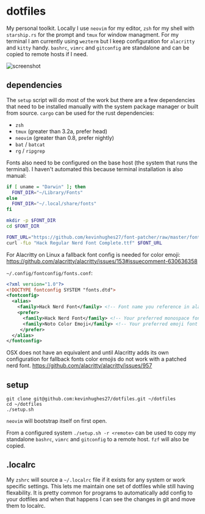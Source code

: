 dotfiles
========

My personal toolkit. Locally I use `neovim` for my editor, `zsh` for my shell with `starship.rs` for the prompt and `tmux` for window managment. For my terminal I am currently using `wezterm` but I keep configuration for `alacritty` and `kitty` handy. `bashrc`, `vimrc` and `gitconfig` are standalone and can be copied to remote hosts if I need.

![screenshot](https://user-images.githubusercontent.com/1965489/210177151-84c27c26-2c4f-4e78-a644-7f4bb86e7d45.png)

dependencies
------------

The `setup` script will do most of the work but there are a few dependencies that need to be installed manually with the system package manager or built from source. `cargo` can be used for the rust dependencies:

  * `zsh`
  * `tmux` (greater than 3.2a, prefer head)
  * `neovim` (greater than 0.8, prefer nightly)
  * `bat` / `batcat`
  * `rg` / `ripgrep`

Fonts also need to be configured on the base host (the system that runs the terminal). I haven't automated this because terminal installation is also manual:

```sh
if [ uname = "Darwin" ]; then
  FONT_DIR="~/Library/Fonts"
else
  FONT_DIR="~/.local/share/fonts"
fi

mkdir -p $FONT_DIR
cd $FONT_DIR

FONT_URL="https://github.com/kevinhughes27/font-patcher/raw/master/fonts/Hack%20Regular%20Nerd%20Font%20Complete.ttf"
curl -fLo "Hack Regular Nerd Font Complete.ttf" $FONT_URL
```

For Alacritty on Linux a fallback font config is needed for color emoji:
https://github.com/alacritty/alacritty/issues/153#issuecomment-630636358

`~/.config/fontconfig/fonts.conf`:

```xml
<?xml version="1.0"?>
<!DOCTYPE fontconfig SYSTEM "fonts.dtd">
<fontconfig>
  <alias>
    <family>Hack Nerd Font</family> <!-- Font name you reference in alacritty.yml -->
    <prefer>
      <family>Hack Nerd Font</family> <!-- Your preferred monospace font -->
      <family>Noto Color Emoji</family> <!-- Your preferred emoji font -->
     </prefer>
  </alias>
</fontconfig>
```

OSX does not have an equivalent and until Alacritty adds its own configuration for fallback fonts color emojis do not work with a patched nerd font.
https://github.com/alacritty/alacritty/issues/957


setup
-----

```
git clone git@github.com:kevinhughes27/dotfiles.git ~/dotfiles
cd ~/dotfiles
./setup.sh
```

`neovim` will bootstrap itself on first open.

From a configured system `./setup.sh -r <remote>` can be used to copy my standalone `bashrc`, `vimrc` and `gitconfig` to a remote host. `fzf` will also be copied.


.localrc
--------

My `zshrc` will source a `~/.localrc` file if it exists for any system or work specific settings. This lets me maintain one set of dotfiles while still having flexability. It is pretty common for programs to automatically add config to your dotfiles and when that happens I can see the changes in git and move them to localrc.
